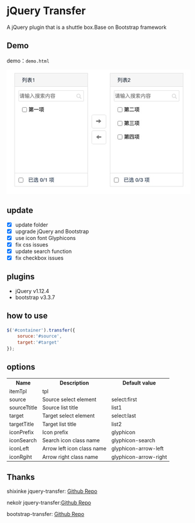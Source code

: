 # jQuery Transfer

A jQuery plugin that is a shuttle box.Base on Bootstrap framework

## Demo

demo：`demo.html`

![base use](https://github.com/delei/jquery-transfer/blob/master/doc/demo.jpg)

## update

- [x] update folder
- [x] upgrade jQuery and Bootstrap
- [x] use icon font Glyphicons
- [x] fix css issues
- [x] update search function
- [x] fix checkbox issues

## plugins

- jQuery v1.12.4
- bootstrap v3.3.7

## how to use

```javascript
$('#container').transfer({
    soruce:'#source',
    target:'#target'
});
```

## options

<table>
   <tr>
		<th>Name</th>
        <th>Description</th>
        <th>Default value</th>
   </tr>
   <tr>
       <td>itemTpl</td>
       <td>tpl</td>
       <td></td>
   </tr>
    <tr>
       <td>source</td>
       <td>Source select element</td>
       <td>select:first</td>
   </tr>
   <tr>
       <td>sourceTtitle</td>
       <td>Source list title</td>
       <td>list1</td>
   </tr>
   <tr>
       <td>target</td>
       <td>Target select element</td>
       <td>select:last</td>
   </tr>
   <tr>
       <td>targetTitle</td>
       <td>Target list title</td>
       <td>list2</td>
   </tr>
    <tr>
       <td>iconPrefix</td>
       <td>Icon prefix</td>
       <td>glyphicon</td>
   </tr>
   <tr>
       <td>iconSearch</td>
       <td>Search icon class name</td>
       <td>glyphicon-search</td>
   </tr>
   <tr>
       <td>iconLeft</td>
       <td>Arrow left icon class name</td>
       <td>glyphicon-arrow-left</td>
   </tr>
   <tr>
       <td>iconRgiht</td>
       <td>Arrow right class name</td>
       <td>glyphicon-arrow-right</td>
   </tr>
</table>


## Thanks
shixinke jquery-transfer: [Github Repo](https://github.com/shixinke/jquery-transfer)

nekolr jquery-transfer:[Github Repo](https://github.com/nekolr/jquery-transfer)

bootstrap-transfer: [Github Repo](https://github.com/rabihkodeih/bootstrap-transfer)
